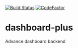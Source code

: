 [![Build Status](https://travis-ci.org/yntonfon/dashboard-plus.svg?branch=develop)](https://travis-ci.org/yntonfon/dashboard-plus)
[![CodeFactor](https://www.codefactor.io/repository/github/yntonfon/dashboard-plus/badge)](https://www.codefactor.io/repository/github/yntonfon/dashboard-plus)

# dashboard-plus
Advance dashboard backend
